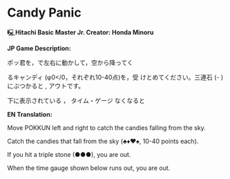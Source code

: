 
# Candy Panic
🖳**Hitachi Basic Master Jr.
Creator: Honda Minoru**


**JP Game Description:**

ポッ君を，で左右に動かして，空から降ってく 

るキャンディ (φ0</0，それぞれ10-40点)を，受 けとめてください。三連石 (- )にぶつかると , アウトです。

下に表示されている ， タイム・ゲージ なくなると


**EN Translation:**

Move POKKUN left and right to catch the candies falling from the sky. 

Catch the candies that fall from the sky (♣♦♥♠, 10-40 points each). 

If you hit a triple stone (●●●), you are out.

When the time gauge shown below runs out, you are out.
